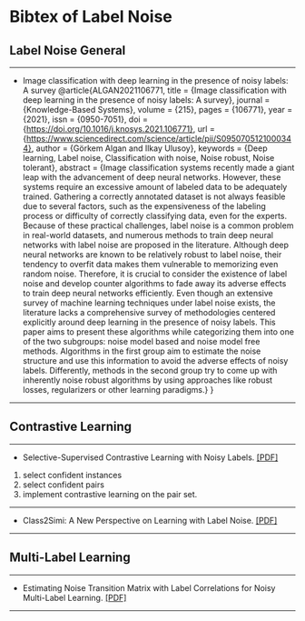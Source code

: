 # Bibtex of Label Noise

## Label Noise General
***
+ Image classification with deep learning in the presence of noisy labels: A survey
@article{ALGAN2021106771,
title = {Image classification with deep learning in the presence of noisy labels: A survey},
journal = {Knowledge-Based Systems},
volume = {215},
pages = {106771},
year = {2021},
issn = {0950-7051},
doi = {https://doi.org/10.1016/j.knosys.2021.106771},
url = {https://www.sciencedirect.com/science/article/pii/S0950705121000344},
author = {Görkem Algan and Ilkay Ulusoy},
keywords = {Deep learning, Label noise, Classification with noise, Noise robust, Noise tolerant},
abstract = {Image classification systems recently made a giant leap with the advancement of deep neural networks. However, these systems require an excessive amount of labeled data to be adequately trained. Gathering a correctly annotated dataset is not always feasible due to several factors, such as the expensiveness of the labeling process or difficulty of correctly classifying data, even for the experts. Because of these practical challenges, label noise is a common problem in real-world datasets, and numerous methods to train deep neural networks with label noise are proposed in the literature. Although deep neural networks are known to be relatively robust to label noise, their tendency to overfit data makes them vulnerable to memorizing even random noise. Therefore, it is crucial to consider the existence of label noise and develop counter algorithms to fade away its adverse effects to train deep neural networks efficiently. Even though an extensive survey of machine learning techniques under label noise exists, the literature lacks a comprehensive survey of methodologies centered explicitly around deep learning in the presence of noisy labels. This paper aims to present these algorithms while categorizing them into one of the two subgroups: noise model based and noise model free methods. Algorithms in the first group aim to estimate the noise structure and use this information to avoid the adverse effects of noisy labels. Differently, methods in the second group try to come up with inherently noise robust algorithms by using approaches like robust losses, regularizers or other learning paradigms.}
}

***
## Contrastive Learning
***
+ Selective-Supervised Contrastive Learning with Noisy Labels. [\[PDF\]](https://arxiv.org/pdf/2203.04181.pdf)
1. select confident instances 
2. select confident pairs 
3. implement contrastive learning on the pair set.
***
+ Class2Simi: A New Perspective on Learning with Label Noise. [\[PDF\]](https://arxiv.org/pdf/2006.07831.pdf)
***
## Multi-Label Learning
***
+ Estimating Noise Transition Matrix with Label Correlations for Noisy Multi-Label Learning. [\[PDF\]](https://openreview.net/pdf?id=GwXrGy_vc8m)
***
